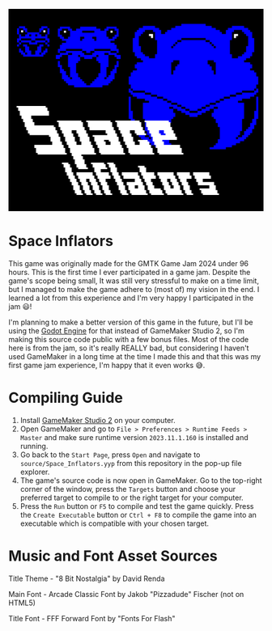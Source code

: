 ![banner.png](art/banner.png)

# Space Inflators

This game was originally made for the GMTK Game Jam 2024 under 96 hours. This is the first time I ever participated in a game jam. Despite the game's scope being small, It was still very stressful to make on a time limit, but I managed to make the game adhere to (most of) my vision in the end. I learned a lot from this experience and I'm very happy I participated in the jam 😃!

I'm planning to make a better version of this game in the future, but I'll be using the [Godot Engine](https://godotengine.org/) for that instead of GameMaker Studio 2, so I'm making this source code public with a few bonus files. Most of the code here is from the jam, so it's really REALLY bad, but considering I haven't used GameMaker in a long time at the time I made this and that this was my first game jam experience, I'm happy that it even works 😅.

# Compiling Guide

1) Install [GameMaker Studio 2](https://gamemaker.io/en/download) on your computer.
2) Open GameMaker and go to `File > Preferences > Runtime Feeds > Master` and make sure runtime version `2023.11.1.160` is installed and running.
3) Go back to the `Start Page`, press `Open` and navigate to `source/Space_Inflators.yyp` from this repository in the pop-up file explorer.
4) The game's source code is now open in GameMaker. Go to the top-right corner of the window, press the `Targets` button and choose your preferred target to compile to or the right target for your computer.
5) Press the `Run` button or `F5` to compile and test the game quickly. Press the `Create Executable` button or `Ctrl + F8` to compile the game into an executable which is compatible with your chosen target.

# Music and Font Asset Sources

Title Theme - "8 Bit Nostalgia" by David Renda

Main Font - Arcade Classic Font by Jakob "Pizzadude" Fischer (not on HTML5)

Title Font - FFF Forward Font by "Fonts For Flash"
